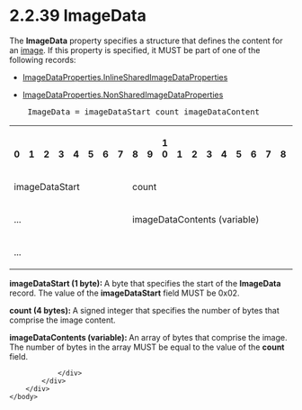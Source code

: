 <html dir="LTR" xmlns:mshelp="http://msdn.microsoft.com/mshelp" xmlns:ddue="http://ddue.schemas.microsoft.com/authoring/2003/5" xmlns:xlink="http://www.w3.org/1999/xlink" xmlns:tool="http://www.microsoft.com/tooltip">
    <head>
        <meta http-equiv="Content-Type" content="text/html; CHARSET=utf-8"></meta>
        <meta name="save" content="history"></meta>
        <title>2.2.39 ImageData</title>
        <xml>
            <mshelp:toctitle title="2.2.39 ImageData"></mshelp:toctitle>
            <mshelp:rltitle title="[MS-RPL]: ImageData"></mshelp:rltitle>
            <mshelp:keyword index="A" term="2a8aaaa7-3ccf-4f0a-93c6-d99c73ed40fe"></mshelp:keyword>
            <mshelp:attr name="DCSext.ContentType" value="open specification"></mshelp:attr>
            <mshelp:attr name="AssetID" value="2a8aaaa7-3ccf-4f0a-93c6-d99c73ed40fe"></mshelp:attr>
            <mshelp:attr name="TopicType" value="kbRef"></mshelp:attr>
            <mshelp:attr name="DCSext.Title" value="[MS-RPL]: ImageData" />
        </xml>
    </head>
    <body>
        <div id="header">
            <h1 class="heading">2.2.39 ImageData</h1>
        </div>
        <div id="mainSection">
            <div id="mainBody">
                <div id="allHistory" class="saveHistory"></div>
                <div id="sectionSection0" class="section" name="collapseableSection">
                    

<p>The <b>ImageData</b> property specifies a structure that
defines the content for an <a href="75ae48f7-746b-4b41-919c-6699fa28b3ef.md#gt_d6b55d1e-aea6-4b7e-a23d-c0de845e0b50">image</a>.
If this property is specified, it MUST be part of one of the following records:</p>

<ul><li><p><span><span> 
</span></span><a href="1b93acb6-ccb8-494f-abe9-797e9d3ab199.md">ImageDataProperties.InlineSharedImageDataProperties</a></p>

</li><li><p><span><span> 
</span></span><a href="cd824380-615e-4259-9193-320c0992eb47.md">ImageDataProperties.NonSharedImageDataProperties</a>          
</p>

<div><pre> ImageData = imageDataStart count imageDataContent
</pre></div>

</li></ul><table>
 <tr>
  <th><p><br>0</p></th>
  <th><p><br>1</p></th>
  <th><p><br>2</p></th>
  <th><p><br>3</p></th>
  <th><p><br>4</p></th>
  <th><p><br>5</p></th>
  <th><p><br>6</p></th>
  <th><p><br>7</p></th>
  <th><p><br>8</p></th>
  <th><p><br>9</p></th>
  <th><p>1<br>0</p></th>
  <th><p><br>1</p></th>
  <th><p><br>2</p></th>
  <th><p><br>3</p></th>
  <th><p><br>4</p></th>
  <th><p><br>5</p></th>
  <th><p><br>6</p></th>
  <th><p><br>7</p></th>
  <th><p><br>8</p></th>
  <th><p><br>9</p></th>
  <th><p>2<br>0</p></th>
  <th><p><br>1</p></th>
  <th><p><br>2</p></th>
  <th><p><br>3</p></th>
  <th><p><br>4</p></th>
  <th><p><br>5</p></th>
  <th><p><br>6</p></th>
  <th><p><br>7</p></th>
  <th><p><br>8</p></th>
  <th><p><br>9</p></th>
  <th><p>3<br>0</p></th>
  <th><p><br>1</p></th>
 </tr>
 <tr>
  <td colspan="8">
  <p>imageDataStart</p>
  </td>
  <td colspan="24">
  <p>count</p>
  </td>
 </tr>
 <tr>
  <td colspan="8">
  <p>...</p>
  </td>
  <td colspan="24">
  <p>imageDataContents
  (variable)</p>
  </td>
 </tr>
 <tr>
  <td colspan="32">
  <p>...</p>
  </td>
 </tr>
</table>

<p><b>imageDataStart (1 byte): </b>A byte that specifies
the start of the <b>ImageData</b> record. The value of the <b>imageDataStart</b>
field MUST be 0x02.</p>

<p><b>count (4 bytes): </b>A signed integer that
specifies the number of bytes that comprise the image content.</p>

<p><b>imageDataContents (variable): </b>An array of
bytes that comprise the image. The number of bytes in the array MUST be equal
to the value of the <b>count</b> field.</p>


                </div>
            </div>
        </div>
    </body>
</html>